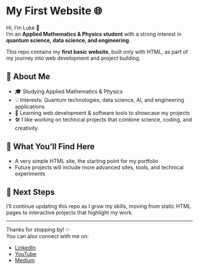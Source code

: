 # My First Website 🌐

Hi, I’m Luke 👋  
I’m an **Applied Mathematics & Physics student** with a strong interest in **quantum science, data science, and engineering**.  

This repo contains my **first basic website**, built only with HTML, as part of my journey into web development and project building.  

## 🔧 About Me
- 🎓 Studying Applied Mathematics & Physics  
- 💡 Interests: Quantum technologies, data science, AI, and engineering applications  
- 🌱 Learning web development & software tools to showcase my projects  
- 🛠️ I like working on technical projects that combine science, coding, and creativity  

## 📂 What You’ll Find Here
- A very simple HTML site, the starting point for my portfolio  
- Future projects will include more advanced sites, tools, and technical experiments  

## 🚀 Next Steps
I’ll continue updating this repo as I grow my skills, moving from static HTML pages to interactive projects that highlight my work.  

---

Thanks for stopping by! ✨  
You can also connect with me on:  
- [LinkedIn](https://www.linkedin.com/in/luke-devlin-a7bb93235)  
- [YouTube](https://www.youtube.com/@lukedevlin45)  
- [Medium](https://medium.com/@lukedevlin45)  
